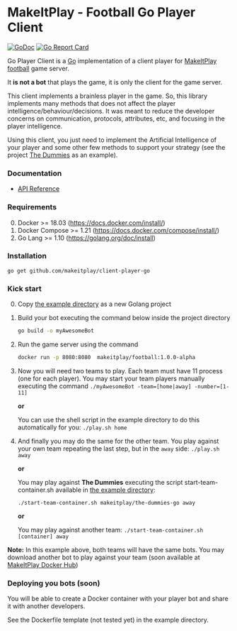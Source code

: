# MakeItPlay - Football Go Player Client

[![GoDoc](https://godoc.org/github.com/makeitplay/client-player-go?status.svg)](https://godoc.org/github.com/makeitplay/client-player-go)
[![Go Report Card](https://goreportcard.com/badge/github.com/makeitplay/client-player-go)](https://goreportcard.com/report/github.com/makeitplay/client-player-go)

Go Player Client is a [Go](http://golang.org/) implementation of a client player for [MakeItPlay football](http://www.makeitplay.ai/football) game server. 

It **is not a bot** that plays the game, it is only the client for the game server. 

This client implements a brainless player in the game. So, this library implements many methods that does not affect the player
intelligence/behaviour/decisions. It was meant to reduce the developer concerns on communication, protocols, attributes, etc,
and focusing in the player intelligence.

Using this client, you just need to implement the Artificial Intelligence of your player and some other few methods to support
your strategy (see the project [The Dummies](https://github.com/makeitplay/the-dummies-go) as an example). 
 
### Documentation

* [API Reference](http://godoc.org/github.com/makeitplay/client-player-go)

### Requirements

0. Docker >= 18.03 (https://docs.docker.com/install/)
0. Docker Compose >= 1.21 (https://docs.docker.com/compose/install/)
0. Go Lang >= 1.10 (https://golang.org/doc/install)

### Installation

    go get github.com/makeitplay/client-player-go

### Kick start

0. Copy [the example directory](./example) as a new Golang project

0. Build your bot executing the command below inside the project directory
    ```bash 
    go build -o myAwesomeBot
    ```
0. Run the game server using the command 
    ```bash
    docker run -p 8080:8080  makeitplay/football:1.0.0-alpha
    ```
0. Now you will need two teams to play. Each team must have 11 process (one for each player).
    You may start your team players  manually executing the command `./myAwesomeBot -team=[home|away] -number=[1-11]`
      
    **or**
    
    You can use the shell script in the example directory to do this automatically for you:
    `./play.sh home`
0. And finally you may do the same for the other team. 
    You play against your own team repeating the last step, but in the `away` side: `./play.sh away`
    
    **or**
        
    You may play against **The Dummies** executing the script start-team-container.sh 
    available in [the example directory](./example):     
    
    `./start-team-container.sh makeitplay/the-dummies-go away`
     
    **or**
    
    You may play against another team:
    `./start-team-container.sh [container] away` 


**Note:** In this example above, both teams will have the same bots. You may download another bot
to play against your team (soon available at [MakeItPlay Docker Hub](https://hub.docker.com/r/makeitplay/))  

### Deploying you bots (soon)

You will be able to create a Docker container with your player bot and share it with another developers.

See the Dockerfile template (not tested yet) in the example directory.

